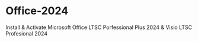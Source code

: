 # Office-2024
Install &amp; Activate Microsoft Office LTSC Porfessional Plus 2024 &amp; Visio LTSC Profesional 2024
